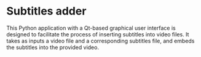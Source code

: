 # Subtitles adder

This Python application with a Qt-based graphical user interface is designed to facilitate the process of inserting subtitles into video files. It takes as inputs a video file and a corresponding subtitles file, and embeds the subtitles into the provided video.

